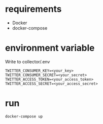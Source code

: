 # requirements

- Docker
- docker-compose

# environment variable

Write to collector/.env
```
TWITTER_CONSUMER_KEY=<your_key>
TWITTER_CONSUMER_SECRET=<your_secret>
TWITTER_ACCESS_TOKEN=<your_access_token>
TWITTER_ACCESS_SECRET=<your_access_secret>
```

# run

```
docker-compose up
```
